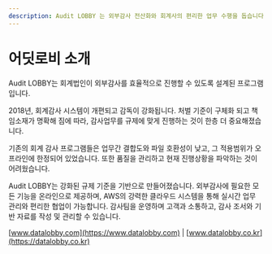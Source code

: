 ```yaml
---
description: Audit LOBBY 는 외부감사 전산화와 회계사의 편리한 업무 수행을 돕습니다.
---
```


# 어딧로비 소개

Audit LOBBY는 회계법인이 외부감사를 효율적으로 진행할 수 있도록 설계된 프로그램입니다.

2018년, 회계감사 시스템이 개편되고 감독이 강화됩니다. 처벌 기준이 구체화 되고 책임소재가 명확해 짐에 따라, 감사업무를 규제에 맞게 진행하는 것이 한층 더 중요해졌습니다.

기존의 회계 감사 프로그램들은 업무간 결합도와 파일 호환성이 낮고, 그 적용범위가 오프라인에 한정되어 있었습니다. 또한 품질을 관리하고 현재 진행상황을 파악하는 것이 어려웠습니다.

Audit LOBBY는 강화된 규제 기준을 기반으로 만들어졌습니다. 외부감사에 필요한 모든 기능을 온라인으로 제공하며, AWS의 강력한 클라우드 시스템을 통해 실시간 업무 관리와 편리한 협업이 가능합니다. 감사팀을 운영하며 고객과 소통하고, 감사 조서와 기반 자료를 작성 및 관리할 수 있습니다.

[www.datalobby.com](https://www.datalobby.com) \| [www.datalobby.co.kr](https://datalobby.co.kr)

